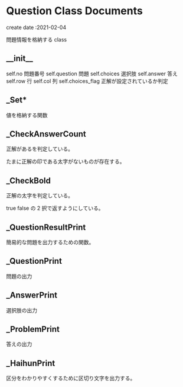 # Question Class Documents

create date :2021-02-04

問題情報を格納する class

## \_\_init\_\_

self.no 問題番号
self.question 問題
self.choices 選択肢
self.answer 答え
self.row 行
self.col 列
self.choices_flag 正解が設定されているか判定

## \_Set\*

値を格納する関数

## \_CheckAnswerCount

正解があるを判定している。

たまに正解の印である太字がないものが存在する。

## \_CheckBold

正解の太字を判定している。

true false の 2 択で返すようにしている。

## \_QuestionResultPrint

簡易的な問題を出力するための関数。

## \_QuestionPrint

問題の出力

## \_AnswerPrint

選択肢の出力

## \_ProblemPrint

答えの出力

## \_HaihunPrint

区分をわかりやすくするために区切り文字を出力する。
